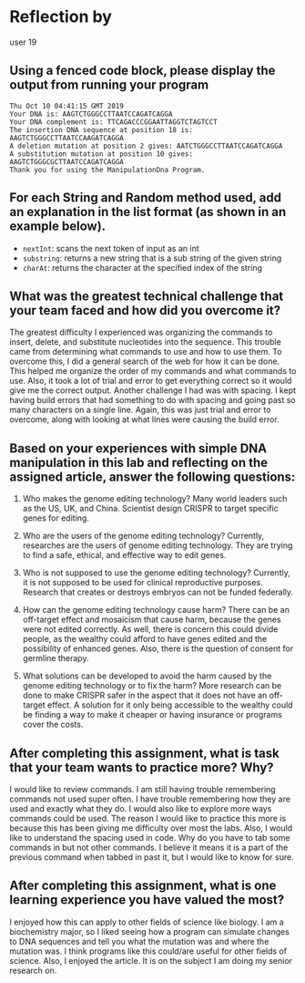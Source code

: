# Reflection by

user 19

## Using a fenced code block, please display the output from running your program

```
Thu Oct 10 04:41:15 GMT 2019
Your DNA is: AAGTCTGGGCCTTAATCCAGATCAGGA
Your DNA complement is: TTCAGACCCGGAATTAGGTCTAGTCCT
The insertion DNA sequence at position 18 is: AAGTCTGGGCCTTAATCCAAGATCAGGA
A deletion mutation at position 2 gives: AATCTGGGCCTTAATCCAGATCAGGA
A substitution mutation at position 10 gives: AAGTCTGGGCGCTTAATCCAGATCAGGA
Thank you for using the ManipulationDna Program.
```

## For each String and Random method used, add an explanation in the list format (as shown in an example below).

- `nextInt`: scans the next token of input as an int
- `substring`: returns a new string that is a sub string of the given string
- `charAt`: returns the character at the specified index of the string


## What was the greatest technical challenge that your team faced and how did you overcome it?
The greatest difficulty I experienced was organizing the commands to insert, delete,
and substitute nucleotides into the sequence. This trouble came from determining
what commands to use and how to use them. To overcome this, I did a general search
of the web for how it can be done. This helped me organize the order of my commands
and what commands to use. Also, it took a lot of trial and error to get everything
correct so it would give me the correct output. Another challenge I had was with
spacing. I kept having build errors that had something to do with spacing and going
past so many characters on a single line. Again, this was just trial and error to
overcome, along with looking at what lines were causing the build error.

## Based on your experiences with simple DNA manipulation in this lab and reflecting on the assigned article, answer the following questions:

1. Who makes the genome editing technology?
Many world leaders such as the US, UK, and China. Scientist design CRISPR to target
specific genes for editing.

2. Who are the users of the genome editing technology?
Currently, researches are the users of genome editing technology. They are trying
to find a safe, ethical, and effective way to edit genes.

3. Who is not supposed to use the genome editing technology?
Currently, it is not supposed to be used for clinical reproductive purposes. Research
that creates or destroys embryos can not be funded federally.

4. How can the genome editing technology cause harm?
There can be an off-target effect and mosaicism that cause harm, because the genes
were not edited correctly. As well, there is concern this could divide people, as
the wealthy could afford to have genes edited and the possibility of enhanced genes.
Also, there is the question of consent for germline therapy.

5. What solutions can be developed to avoid the harm caused by the genome editing technology or to fix the harm?
More research can be done to make CRISPR safer in the aspect that it does not have
an off-target effect. A solution for it only being accessible to the wealthy could
be finding a way to make it cheaper or having insurance or programs cover the costs.

## After completing this assignment, what is task that your team wants to practice more? Why?
I would like to review commands. I am still having trouble remembering commands
not used super often. I have trouble remembering how they are used and exactly what
they do. I would also like to explore more ways commands could be used. The reason
I would like to practice this more is because this has been giving me difficulty
over most the labs. Also, I would like to understand the spacing used in code. Why
do you have to tab some commands in but not other commands. I believe it means it
is a part of the previous command when tabbed in past it, but I would like to know
for sure.

## After completing this assignment, what is one learning experience you have valued the most?
I enjoyed how this can apply to other fields of science like biology. I am a biochemistry
major, so I liked seeing how a program can simulate changes to DNA sequences and
tell you what the mutation was and where the mutation was. I think programs like
this could/are useful for other fields of science. Also, I enjoyed the article.
It is on the subject I am doing my senior research on.
